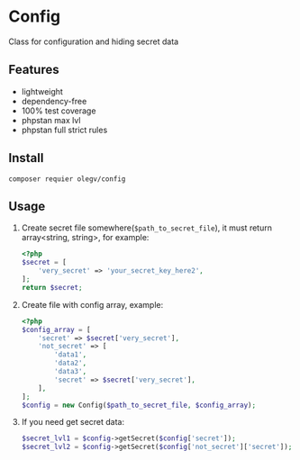 # Config
Class for configuration and hiding secret data

## Features
- lightweight
- dependency-free
- 100% test coverage
- phpstan max lvl
- phpstan full strict rules

## Install
```shell
composer requier olegv/config
```
## Usage
1. Create secret file somewhere(`$path_to_secret_file`), it must return array<string, string>, for example:
    ```php
    <?php
    $secret = [
        'very_secret' => 'your_secret_key_here2',
    ];
    return $secret;
    ```
2. Create file with config array, example:
    ```php
   <?php
    $config_array = [
        'secret' => $secret['very_secret'],
        'not_secret' => [
            'data1',
            'data2',
            'data3',
            'secret' => $secret['very_secret'],
        ],
    ];
    $config = new Config($path_to_secret_file, $config_array);
    ```
3. If you need get secret data:
    ```php
    $secret_lvl1 = $config->getSecret($config['secret']);
    $secret_lvl2 = $config->getSecret($config['not_secret']['secret']);
    ```
